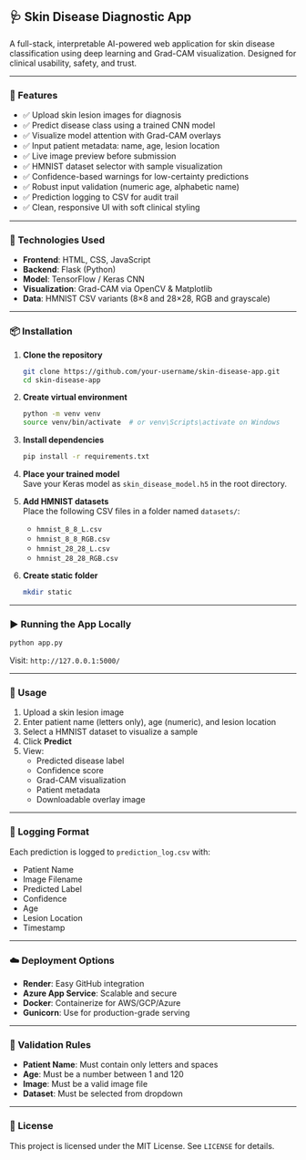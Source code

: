 ## 🩺 Skin Disease Diagnostic App

A full-stack, interpretable AI-powered web application for skin disease classification using deep learning and Grad-CAM visualization. Designed for clinical usability, safety, and trust.

---

### 🚀 Features

- ✅ Upload skin lesion images for diagnosis  
- ✅ Predict disease class using a trained CNN model  
- ✅ Visualize model attention with Grad-CAM overlays  
- ✅ Input patient metadata: name, age, lesion location  
- ✅ Live image preview before submission  
- ✅ HMNIST dataset selector with sample visualization  
- ✅ Confidence-based warnings for low-certainty predictions  
- ✅ Robust input validation (numeric age, alphabetic name)  
- ✅ Prediction logging to CSV for audit trail  
- ✅ Clean, responsive UI with soft clinical styling  

---

### 🧠 Technologies Used

- **Frontend**: HTML, CSS, JavaScript  
- **Backend**: Flask (Python)  
- **Model**: TensorFlow / Keras CNN  
- **Visualization**: Grad-CAM via OpenCV & Matplotlib  
- **Data**: HMNIST CSV variants (8×8 and 28×28, RGB and grayscale)

---

### 📦 Installation

1. **Clone the repository**  
   ```bash
   git clone https://github.com/your-username/skin-disease-app.git
   cd skin-disease-app
   ```

2. **Create virtual environment**  
   ```bash
   python -m venv venv
   source venv/bin/activate  # or venv\Scripts\activate on Windows
   ```

3. **Install dependencies**  
   ```bash
   pip install -r requirements.txt
   ```

4. **Place your trained model**  
   Save your Keras model as `skin_disease_model.h5` in the root directory.

5. **Add HMNIST datasets**  
   Place the following CSV files in a folder named `datasets/`:
   - `hmnist_8_8_L.csv`
   - `hmnist_8_8_RGB.csv`
   - `hmnist_28_28_L.csv`
   - `hmnist_28_28_RGB.csv`

6. **Create static folder**  
   ```bash
   mkdir static
   ```

---

### ▶️ Running the App Locally

```bash
python app.py
```

Visit: `http://127.0.0.1:5000/`

---

### 🧪 Usage

1. Upload a skin lesion image  
2. Enter patient name (letters only), age (numeric), and lesion location  
3. Select a HMNIST dataset to visualize a sample  
4. Click **Predict**  
5. View:
   - Predicted disease label
   - Confidence score
   - Grad-CAM visualization
   - Patient metadata
   - Downloadable overlay image

---

### 🧰 Logging Format

Each prediction is logged to `prediction_log.csv` with:
- Patient Name  
- Image Filename  
- Predicted Label  
- Confidence  
- Age  
- Lesion Location  
- Timestamp  

---

### ☁️ Deployment Options

- **Render**: Easy GitHub integration  
- **Azure App Service**: Scalable and secure  
- **Docker**: Containerize for AWS/GCP/Azure  
- **Gunicorn**: Use for production-grade serving

---

### 📌 Validation Rules

- **Patient Name**: Must contain only letters and spaces  
- **Age**: Must be a number between 1 and 120  
- **Image**: Must be a valid image file  
- **Dataset**: Must be selected from dropdown

---

### 📄 License

This project is licensed under the MIT License. See `LICENSE` for details.
